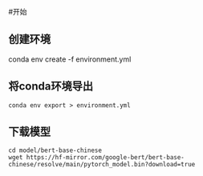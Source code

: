 #开始

## 创建环境
conda env create -f environment.yml
## 将conda环境导出
```shell
conda env export > environment.yml
```

## 下载模型
```shell
cd model/bert-base-chinese
wget https://hf-mirror.com/google-bert/bert-base-chinese/resolve/main/pytorch_model.bin?download=true
```